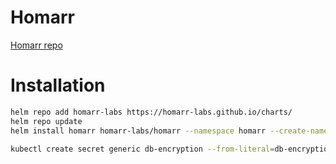 # Homarr

[Homarr repo](https://github.com/homarr-labs/charts/tree/dev/charts/homarr)

# Installation

```bash
helm repo add homarr-labs https://homarr-labs.github.io/charts/
helm repo update
helm install homarr homarr-labs/homarr --namespace homarr --create-namespace

kubectl create secret generic db-encryption --from-literal=db-encryption-key=$(openssl rand -hex 32) --namespace homarr
```
